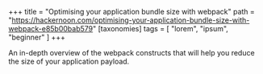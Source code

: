 +++
title = "Optimising your application bundle size with webpack"
path = "https://hackernoon.com/optimising-your-application-bundle-size-with-webpack-e85b00bab579"
[taxonomies]
tags = [ "lorem", "ipsum", "beginner" ]
+++

An in-depth overview of the webpack constructs that will help you reduce the size of your application payload.
